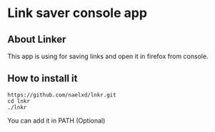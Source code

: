 # Link saver console app
## About Linker
This app is using for saving links and open it in firefox from console.

## How to install it
```
https://github.com/naelxd/lnkr.git
cd lnkr
./lnkr
```
You can add it in PATH (Optional)
